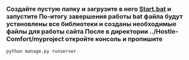 ### Создайте пустую папку и загрузите в него [Start.bat](https://github.com/Alexandr1810/HostelComfort/tree/ilya/.bat) и запустите   По-итогу завершения работы bat файла будут установлены все библиотеки и созданы необходимые файлы для работы сайта  После в директории ../Hostle-Comfort/myproject откройте консоль и пропишите 
``` 
python manage.py runserver 
```